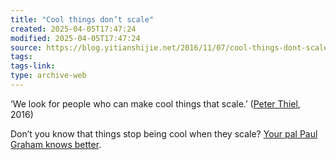 ```yaml
---
title: "Cool things don’t scale"
created: 2025-04-05T17:47:24
modified: 2025-04-05T17:47:24
source: https://blog.yitianshijie.net/2016/11/07/cool-things-dont-scale/
tags:
tags-link:
type: archive-web
---
```

‘We look for people who can make cool things that scale.’ ([Peter Thiel](http://thielfellowship.org/faq/), 2016)

Don’t you know that things stop being cool when they scale? [Your pal Paul Graham knows better](http://paulgraham.com/ds.html).